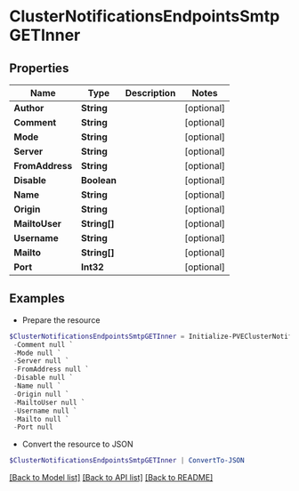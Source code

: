 # ClusterNotificationsEndpointsSmtpGETInner
## Properties

Name | Type | Description | Notes
------------ | ------------- | ------------- | -------------
**Author** | **String** |  | [optional] 
**Comment** | **String** |  | [optional] 
**Mode** | **String** |  | [optional] 
**Server** | **String** |  | [optional] 
**FromAddress** | **String** |  | [optional] 
**Disable** | **Boolean** |  | [optional] 
**Name** | **String** |  | [optional] 
**Origin** | **String** |  | [optional] 
**MailtoUser** | **String[]** |  | [optional] 
**Username** | **String** |  | [optional] 
**Mailto** | **String[]** |  | [optional] 
**Port** | **Int32** |  | [optional] 

## Examples

- Prepare the resource
```powershell
$ClusterNotificationsEndpointsSmtpGETInner = Initialize-PVEClusterNotificationsEndpointsSmtpGETInner  -Author null `
 -Comment null `
 -Mode null `
 -Server null `
 -FromAddress null `
 -Disable null `
 -Name null `
 -Origin null `
 -MailtoUser null `
 -Username null `
 -Mailto null `
 -Port null
```

- Convert the resource to JSON
```powershell
$ClusterNotificationsEndpointsSmtpGETInner | ConvertTo-JSON
```

[[Back to Model list]](../README.md#documentation-for-models) [[Back to API list]](../README.md#documentation-for-api-endpoints) [[Back to README]](../README.md)

